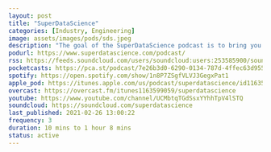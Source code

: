 ```yaml
---
layout: post
title: "SuperDataScience"
categories: [Industry, Engineering]
image: assets/images/pods/sds.jpeg
description: "The goal of the SuperDataScience podcast is to bring you the most inspiring Data Scientists and Analysts from around the World to help you build your successful career in Data Science. Data is growing exponentially and so are the salaries of those who work in analytics. This podcast can help you learn how to skyrocket your analytics career. Big Data, visualization, predictive modeling, forecasting, analysis, business processes, statistics, R, Python, SQL programming, tableau, machine learning, Hadoop, databases, data science MBAs, and all the analytics tools and skills that will help you better understand how to crush it in Data Science."
podurl: https://www.superdatascience.com/podcast/
rss: https://feeds.soundcloud.com/users/soundcloud:users:253585900/sounds.rss
pocketcasts: https://pca.st/podcast/7e26b3d0-6290-0134-787d-4ffec63d9550
spotify: https://open.spotify.com/show/1n8P7ZSgfVLVJ3GegxPat1
apple_pod: https://itunes.apple.com/us/podcast/superdatascience/id1163599059
overcast: https://overcast.fm/itunes1163599059/superdatascience
youtube: https://www.youtube.com/channel/UCMbtqTGdSsxYYhhTpV4lSTQ
soundcloud: https://soundcloud.com/superdatascience
last_published: 2021-02-26 13:00:22
frequency: 3
duration: 10 mins to 1 hour 8 mins
status: active
---
```

